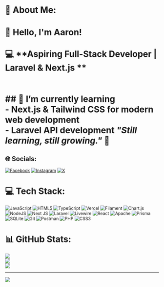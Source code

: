 # 💫 About Me:
# 👋 Hello, I'm Aaron!<br><br>💻 **Aspiring Full-Stack Developer | Laravel & Next.js **  <br><br><br>## 🌱 I’m currently learning  <br>- **Next.js & Tailwind CSS** for modern web development  <br>- **Laravel API development**  _"Still learning, still growing."_ 🌱  <br>

## 🌐 Socials:
[![Facebook](https://img.shields.io/badge/Facebook-%231877F2.svg?logo=Facebook&logoColor=white)](https://facebook.com/eyron.arenas) [![Instagram](https://img.shields.io/badge/Instagram-%23E4405F.svg?logo=Instagram&logoColor=white)](https://instagram.com/aeyron2) [![X](https://img.shields.io/badge/X-black.svg?logo=X&logoColor=white)](https://x.com/eyron0329) 
# 💻 Tech Stack:
![JavaScript](https://img.shields.io/badge/javascript-%23323330.svg?style=for-the-badge&logo=javascript&logoColor=%23F7DF1E) ![HTML5](https://img.shields.io/badge/html5-%23E34F26.svg?style=for-the-badge&logo=html5&logoColor=white) ![TypeScript](https://img.shields.io/badge/typescript-%23007ACC.svg?style=for-the-badge&logo=typescript&logoColor=white) ![Vercel](https://img.shields.io/badge/vercel-%23000000.svg?style=for-the-badge&logo=vercel&logoColor=white) ![Filament](https://img.shields.io/badge/Filament-FFAA00?style=for-the-badge&logoColor=%23000000) ![Chart.js](https://img.shields.io/badge/chart.js-F5788D.svg?style=for-the-badge&logo=chart.js&logoColor=white) ![NodeJS](https://img.shields.io/badge/node.js-6DA55F?style=for-the-badge&logo=node.js&logoColor=white) ![Next JS](https://img.shields.io/badge/Next-black?style=for-the-badge&logo=next.js&logoColor=white) ![Laravel](https://img.shields.io/badge/laravel-%23FF2D20.svg?style=for-the-badge&logo=laravel&logoColor=white) ![Livewire](https://img.shields.io/badge/livewire-%234e56a6.svg?style=for-the-badge&logo=livewire&logoColor=white) ![React](https://img.shields.io/badge/react-%2320232a.svg?style=for-the-badge&logo=react&logoColor=%2361DAFB) ![Apache](https://img.shields.io/badge/apache-%23D42029.svg?style=for-the-badge&logo=apache&logoColor=white) ![Prisma](https://img.shields.io/badge/Prisma-3982CE?style=for-the-badge&logo=Prisma&logoColor=white) ![SQLite](https://img.shields.io/badge/sqlite-%2307405e.svg?style=for-the-badge&logo=sqlite&logoColor=white) ![Git](https://img.shields.io/badge/git-%23F05033.svg?style=for-the-badge&logo=git&logoColor=white) ![Postman](https://img.shields.io/badge/Postman-FF6C37?style=for-the-badge&logo=postman&logoColor=white) ![PHP](https://img.shields.io/badge/php-%23777BB4.svg?style=for-the-badge&logo=php&logoColor=white) ![CSS3](https://img.shields.io/badge/css3-%231572B6.svg?style=for-the-badge&logo=css3&logoColor=white)
# 📊 GitHub Stats:
![](https://github-readme-stats.vercel.app/api?username=eyron03&theme=dark&hide_border=false&include_all_commits=true&count_private=true)<br/>
![](https://github-readme-streak-stats.herokuapp.com/?user=eyron03&theme=dark&hide_border=false)<br/>
![](https://github-readme-stats.vercel.app/api/top-langs/?username=eyron03&theme=dark&hide_border=false&include_all_commits=true&count_private=true&layout=compact)

---
[![](https://visitcount.itsvg.in/api?id=eyron03&icon=0&color=0)](https://visitcount.itsvg.in)

<!-- Proudly created with GPRM ( https://gprm.itsvg.in ) -->
